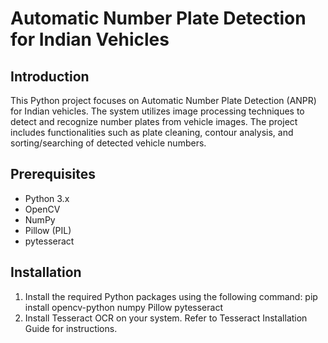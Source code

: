 # Automatic Number Plate Detection for Indian Vehicles

## Introduction
This Python project focuses on Automatic Number Plate Detection (ANPR) for Indian 
vehicles. The system utilizes image processing techniques to detect and recognize 
number plates from vehicle images. The project includes functionalities such as plate 
cleaning, contour analysis, and sorting/searching of detected vehicle numbers.

## Prerequisites
- Python 3.x
- OpenCV
- NumPy
- Pillow (PIL)
- pytesseract

## Installation
1. Install the required Python packages using the following command:
   pip install opencv-python numpy Pillow pytesseract
2. Install Tesseract OCR on your system. Refer to Tesseract Installation Guide for instructions.
